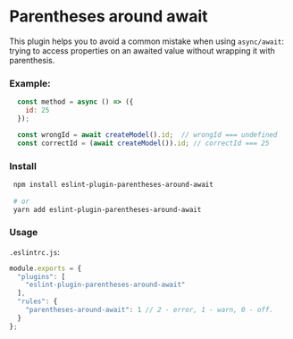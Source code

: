 # Parentheses around await

This plugin helps you to avoid a common mistake when using `async/await`: trying to access properties on an awaited value without wrapping it with parenthesis.

### Example:
```javascript
  const method = async () => ({
    id: 25
  });

  const wrongId = await createModel().id;  // wrongId === undefined
  const correctId = (await createModel()).id; // correctId === 25
```

### Install
```bash
 npm install eslint-plugin-parentheses-around-await
 
 # or
 yarn add eslint-plugin-parentheses-around-await
```

### Usage

`.eslintrc.js`:
```javascript
module.exports = {
  "plugins": [
    "eslint-plugin-parentheses-around-await"
  ],
  "rules": {
    "parentheses-around-await": 1 // 2 - error, 1 - warn, 0 - off.
  }
};

```
